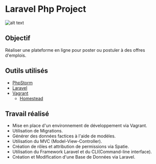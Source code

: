 # Laravel Php Project
![alt text](https://miro.medium.com/max/1400/1*_-vJQqeCmpw-kghDFX8yJw.png)
## Objectif

Réaliser une plateforme en ligne pour poster ou postuler à des offres d'emplois.<br />

## Outils utilisés

- <a href="https://www.jetbrains.com/phpstorm/">PhpStorm</a><br />
- <a href="https://laravel.com/">Laravel</a><br />
- <a href="https://www.vagrantup.com/">Vagrant</a><br />
   - <a href="https://laravel.com/docs/5.8/homestead">Homestead</a><br />

## Travail réalisé
- Mise en place d'un environnement de développement via Vagrant.
- Utilisation de Migrations.
- Générer des données factices à l'aide de modèles.
- Utilisation du MVC (Model-View-Controller).
- Création de rôles et attribution de permissions via Spatie.
- Utilisation du Framework Laravel et du CLI(Command-line interface).
- Création et Modification d'une Base de Données via Laravel.
